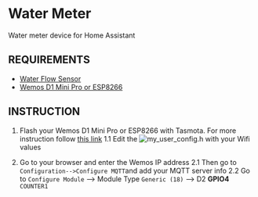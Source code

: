 # Water Meter
Water meter device for Home Assistant

## REQUIREMENTS
- [Water Flow Sensor](https://es.aliexpress.com/item/32871294401.html?spm=a2g0s.9042311.0.0.d1124c4dEI47oQ)
- [Wemos D1 Mini Pro or ESP8266](https://es.aliexpress.com/item/32803725174.html?spm=a2g0s.9042311.0.0.d1124c4dEI47oQ)

## INSTRUCTION
 1. Flash your Wemos D1 Mini Pro or ESP8266 with Tasmota. For more instruction follow [this link](https://github.com/arendst/Tasmota)
1.1 Edit the ![my_user_config.h](https://imgur.com/a/gnUnUC4) with your Wifi values

2. Go to your browser and enter the Wemos IP address
2.1 Then go to `Configuration-->Configure MQTT`and add your MQTT server info
2.2 Go to `Configure Module` --> Module Type `Generic (18)` --> D2  **GPIO4** `COUNTER1`
